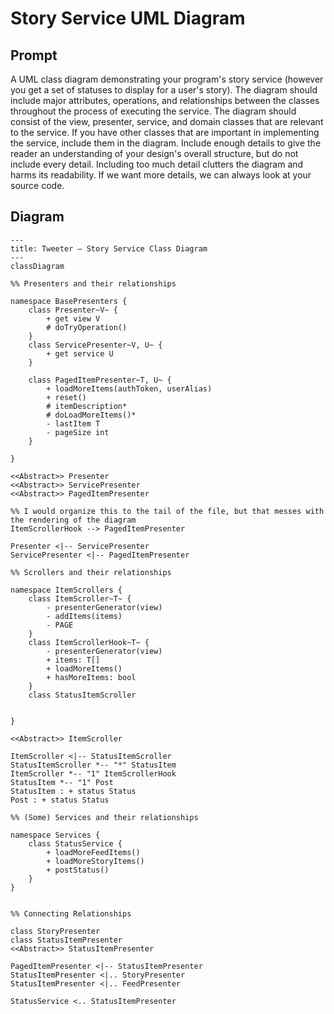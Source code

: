 # Story Service UML Diagram

## Prompt
A UML class diagram demonstrating your program's story service (however you get a set of statuses to display for a user's story).
The diagram should include major attributes, operations, and relationships between the classes throughout the process of executing the service.
The diagram should consist of the view, presenter, service, and domain classes that are relevant to the service.
If you have other classes that are important in implementing the service, include them in the diagram.
Include enough details to give the reader an understanding of your design's overall structure, but do not include every detail.
Including too much detail clutters the diagram and harms its readability.
If we want more details, we can always look at your source code.

## Diagram

```mermaid
---
title: Tweeter — Story Service Class Diagram
---
classDiagram

%% Presenters and their relationships

namespace BasePresenters {
    class Presenter~V~ {
        + get view V
        # doTryOperation()
    }
    class ServicePresenter~V, U~ {
        + get service U
    }

    class PagedItemPresenter~T, U~ {
        + loadMoreItems(authToken, userAlias)
        + reset()
        # itemDescription*
        # doLoadMoreItems()*
        - lastItem T
        - pageSize int
    }

}

<<Abstract>> Presenter
<<Abstract>> ServicePresenter
<<Abstract>> PagedItemPresenter

%% I would organize this to the tail of the file, but that messes with the rendering of the diagram
ItemScrollerHook --> PagedItemPresenter  

Presenter <|-- ServicePresenter
ServicePresenter <|-- PagedItemPresenter

%% Scrollers and their relationships

namespace ItemScrollers {
    class ItemScroller~T~ {
        - presenterGenerator(view)
        - addItems(items)
        - PAGE
    }
    class ItemScrollerHook~T~ {
        - presenterGenerator(view)
        + items: T[]
        + loadMoreItems()
        + hasMoreItems: bool
    }
    class StatusItemScroller


}

<<Abstract>> ItemScroller

ItemScroller <|-- StatusItemScroller
StatusItemScroller *-- "*" StatusItem
ItemScroller *-- "1" ItemScrollerHook
StatusItem *-- "1" Post
StatusItem : + status Status
Post : + status Status

%% (Some) Services and their relationships

namespace Services {
    class StatusService {
        + loadMoreFeedItems()
        + loadMoreStoryItems()
        + postStatus()
    }
}


%% Connecting Relationships

class StoryPresenter
class StatusItemPresenter
<<Abstract>> StatusItemPresenter

PagedItemPresenter <|-- StatusItemPresenter
StatusItemPresenter <|.. StoryPresenter
StatusItemPresenter <|.. FeedPresenter

StatusService <.. StatusItemPresenter


```

